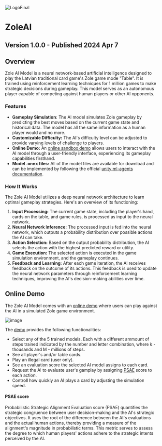 ![LogoFinal](https://github.com/Reinis1/ZoleAI/assets/112851463/2a1e244c-9dcf-4dc6-8631-55559478702b)
# ZoleAI
## Version 1.0.0 - Published 2024 Apr 7
## Overview
  Zole AI Model is a neural network-based artificial intelligence designed to play the Latvian traditional card game's Zole game mode "Table". It is trained using reinforcement learning techniques for 1 million games to make strategic decisions during gameplay. This model serves as an autonomous player capable of competing against human players or other AI opponents.

### Features
- **Gameplay Simulation:** The AI model simulates Zole gameplay by predicting the best moves based on the current game state and historical data. The model has all the same information as a human player would and no more.
- **Customizable Difficulty:** The AI's difficulty level can be adjusted to provide varying levels of challenge to players.
- **Online Demo:** An [online sandbox demo](#online-demo) allows users to interact with the AI model through a user-friendly interface, experiencing its gameplay capabilities firsthand.
- **Model .onnx files:** All of the model files are available for download and can be implemented by following the official [unity ml-agents documentation](https://github.com/Unity-Technologies/ml-agents/blob/develop/docs/Getting-Started.md).

### How It Works
The Zole AI Model utilizes a deep neural network architecture to learn optimal gameplay strategies. Here's an overview of its functioning:
1. **Input Processing:** The current game state, including the player's hand, cards on the table, and game rules, is processed as input to the neural network.
2. **Neural Network Inference:** The processed input is fed into the neural network, which outputs a probability distribution over possible actions the AI can take.
3. **Action Selection:** Based on the output probability distribution, the AI selects the action with the highest predicted reward or utility.
4. **Game Execution:** The selected action is executed in the game simulation environment, and the gameplay continues.
5. **Feedback and Learning:** After each game iteration, the AI receives feedback on the outcome of its actions. This feedback is used to update the neural network parameters through reinforcement learning techniques, improving the AI's decision-making abilities over time.
## Online Demo 
The Zole AI Model comes with an [online demo](https://unsealable.itch.io/zole) where users can play against the AI in a simulated Zole game environment. 

![image](https://github.com/Reinis1/ZoleAI/assets/112851463/560c27e1-562f-4df6-a920-55d5e0ab59a2)

The [demo](https://unsealable.itch.io/zole) provides the following functionalities:
- Select any of the 5 trained models. Each with a different ammount of steps trained indicated by the number and letter combination, where k - thousands and M - millions of steps.
- See all player's and/or table cards.
- Play an illegal card (user only).
- See an evaluation score the selected AI model assigns to each card. 
- Request the AI to evaluate user's gamplay by assigning [PSAE](#psae-score) score to each action.
- Controll how quickly an AI plays a card by adjusting the simulation speed.

#### PSAE score
  Probabilistic Strategic Alignment Evaluation score (PSAE) quantifies the strategic congruence between user decision-making and the AI's strategic objectives. It uses the root of the difference between the AI's evaluations and the actual human actions, thereby providing a measure of the alignment's magnitude in probabilistic terms. This metric serves to assess the degree to which human players' actions adhere to the strategic intents perceived by the AI.

